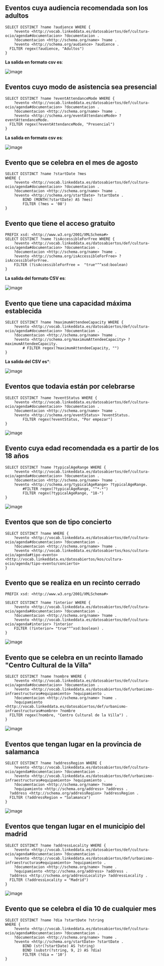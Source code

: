 
## Eventos cuya audiencia recomendada son los adultos
```
SELECT DISTINCT ?name ?audience WHERE {
	?evento <http://vocab.linkeddata.es/datosabiertos/def/cultura-ocio/agenda#documentacion> ?documentacion .
	?documentacion <http://schema.org/name> ?name .
  	?evento <http://schema.org/audience> ?audience .
  FILTER regex(?audience, "Adultos")
} 
```
**La salida en formato csv es**:


![image](https://user-images.githubusercontent.com/39318241/168426304-f77f8692-c451-4a1b-a0c9-ad4e20c63299.png)


## Eventos cuyo modo de asistencia sea presencial

``` 
SELECT DISTINCT ?name ?eventAttendanceMode WHERE {
	?evento <http://vocab.linkeddata.es/datosabiertos/def/cultura-ocio/agenda#documentacion> ?documentacion .
	?documentacion <http://schema.org/name> ?name .
  	?evento <http://schema.org/eventAttendanceMode> ?eventAttendanceMode.
  FILTER regex(?eventAttendanceMode, "Presencial")
} 
``` 
**La salida en formato csv es**:


![image](https://user-images.githubusercontent.com/39318241/168426459-9a86775e-5f8d-44a7-af86-ac63855d1c7b.png)


## Evento que se celebra en el mes de agosto
```
SELECT DISTINCT ?name ?startDate ?mes
WHERE {
	?evento <http://vocab.linkeddata.es/datosabiertos/def/cultura-ocio/agenda#documentacion> ?documentacion .
	?documentacion <http://schema.org/name> ?name .
  	?evento <http://schema.org/startDate> ?startDate .
    	BIND (MONTH(?startDate) AS ?mes) 
  		FILTER (?mes = '08')
} 
```


## Evento que tiene el acceso gratuito
```
PREFIX xsd: <http://www.w3.org/2001/XMLSchema#>
SELECT DISTINCT ?name ?isAccessibleForFree WHERE {
	?evento <http://vocab.linkeddata.es/datosabiertos/def/cultura-ocio/agenda#documentacion> ?documentacion .
	?documentacion <http://schema.org/name> ?name .
  	?evento <http://schema.org/isAccessibleForFree> ?isAccessibleForFree.
  	FILTER (?isAccessibleForFree = 	"true"^^xsd:boolean)
} 
```
**La salida del formato CSV es**:


![image](https://user-images.githubusercontent.com/39318241/168488036-9a5bf2c4-14a9-4e1c-8875-7d2117b55639.png)

## Evento que tiene una capacidad máxima establecida 

```
SELECT DISTINCT ?name ?maximumAttendeeCapacity WHERE {
	?evento <http://vocab.linkeddata.es/datosabiertos/def/cultura-ocio/agenda#documentacion> ?documentacion .
	?documentacion <http://schema.org/name> ?name .
  	?evento <http://schema.org/maximumAttendeeCapacity> ?maximumAttendeeCapacity.
  		# FILTER regex(?maximumAttendeeCapacity, "")
} 
```
**La salida del CSV es***:


![image](https://user-images.githubusercontent.com/39318241/168427100-441f9212-7675-47f4-9ab8-25de464148e9.png)


## Eventos que todavia están por celebrarse

```
SELECT DISTINCT ?name ?eventStatus WHERE {
	?evento <http://vocab.linkeddata.es/datosabiertos/def/cultura-ocio/agenda#documentacion> ?documentacion .
	?documentacion <http://schema.org/name> ?name .
  	?evento <http://schema.org/eventStatus> ?eventStatus.
  		FILTER regex(?eventStatus, "Por empezar")
} 
```


![image](https://user-images.githubusercontent.com/39318241/168427171-e462fbc2-0587-4b73-b185-00f892b22296.png)


## Evento cuya edad recomendada es a partir de los 18 años

```
SELECT DISTINCT ?name ?typicalAgeRange WHERE {
	?evento <http://vocab.linkeddata.es/datosabiertos/def/cultura-ocio/agenda#documentacion> ?documentacion .
	?documentacion <http://schema.org/name> ?name .
  	?evento <http://schema.org/typicalAgeRange> ?typicalAgeRange.
  		#FILTER regex(?typicalAgeRange, "^*-*")
  		FILTER regex(?typicalAgeRange, "18-")
} 
```

![image](https://user-images.githubusercontent.com/39318241/168427444-f8622fb4-cb0b-48a9-beb2-d0dae87ddcb5.png)


## Eventos que son de tipo concierto

```
SELECT DISTINCT ?name WHERE {
    ?evento <http://vocab.linkeddata.es/datosabiertos/def/cultura-ocio/agenda#documentacion> ?documentacion .
    ?documentacion <http://schema.org/name> ?name .
    ?evento <http://vocab.linkeddata.es/datosabiertos/kos/cultura-ocio/agenda#tipo-evento> <http://vocab.linkeddata.es/datosabiertos/kos/cultura-ocio/agenda/tipo-evento/concierto>
}
```


## Evento que se realiza en un recinto cerrado

```
PREFIX xsd: <http://www.w3.org/2001/XMLSchema#>

SELECT DISTINCT ?name ?interior WHERE {
	?evento <http://vocab.linkeddata.es/datosabiertos/def/cultura-ocio/agenda#documentacion> ?documentacion .
	?documentacion <http://schema.org/name> ?name .
  	?evento <http://vocab.linkeddata.es/datosabiertos/def/cultura-ocio/agenda#interior> ?interior
    FILTER (?interior= "true"^^xsd:boolean) .
} 
```

![image](https://user-images.githubusercontent.com/39318241/168427791-e87b63a6-07a5-4aac-b311-5f82593147fb.png)


## Evento que se celebra en un recinto llamado "Centro Cultural de la Villa"

``` 
SELECT DISTINCT ?name ?nombre WHERE {
	?evento <http://vocab.linkeddata.es/datosabiertos/def/cultura-ocio/agenda#documentacion> ?documentacion .
 	?evento <http://vocab.linkeddata.es/datosabiertos/def/urbanismo-infraestructuras#equipamiento> ?equipamiento .
	?documentacion <http://schema.org/name> ?name .
    ?equipamiento <http://vocab.linkeddata.es/datosabiertos/def/urbanismo-infraestructuras#nombre> ?nombre
  FILTER regex(?nombre, "Centro Cultural de la Villa") .
}
```

![image](https://user-images.githubusercontent.com/39318241/168428122-1bbea049-6902-4904-ae7f-2e8a014b1fe8.png)


## Eventos que tengan lugar en la provincia de salamanca

```
SELECT DISTINCT ?name ?addressRegion WHERE {
	?evento <http://vocab.linkeddata.es/datosabiertos/def/cultura-ocio/agenda#documentacion> ?documentacion .
 	?evento <http://vocab.linkeddata.es/datosabiertos/def/urbanismo-infraestructuras#equipamiento> ?equipamiento .
	?documentacion <http://schema.org/name> ?name .
    ?equipamiento <http://schema.org/address> ?address .
  ?address <http://schema.org/addressRegion> ?addressRegion .
  FILTER (?addressRegion = "Salamanca")
} 
```

![image](https://user-images.githubusercontent.com/39318241/168428271-e58d4ff7-8116-43cf-8092-a4df15e598e6.png)



## Eventos que tengan lugar en el municipio del madrid

```
SELECT DISTINCT ?name ?addressLocality WHERE {
	?evento <http://vocab.linkeddata.es/datosabiertos/def/cultura-ocio/agenda#documentacion> ?documentacion .
 	?evento <http://vocab.linkeddata.es/datosabiertos/def/urbanismo-infraestructuras#equipamiento> ?equipamiento .
	?documentacion <http://schema.org/name> ?name .
    ?equipamiento <http://schema.org/address> ?address .
  ?address <http://schema.org/addressLocality> ?addressLocality .
  FILTER (?addressLocality = "Madrid")
} 
```

![image](https://user-images.githubusercontent.com/39318241/168491193-f2592b0f-5032-4b62-a1e5-c6bf977530e1.png)


## Evento que se celebra el dia 10 de cualquier mes

``` 
SELECT DISTINCT ?name ?dia ?startDate ?string 
WHERE {
	?evento <http://vocab.linkeddata.es/datosabiertos/def/cultura-ocio/agenda#documentacion> ?documentacion .
	?documentacion <http://schema.org/name> ?name .
  	?evento <http://schema.org/startDate> ?startDate .
		BIND (str(?startDate) AS ?string) 
  		BIND (substr(?string, 9, 2) AS ?dia)
  		FILTER (?dia = '10')
} 
```
